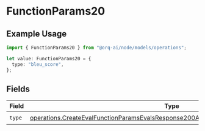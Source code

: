 # FunctionParams20

## Example Usage

```typescript
import { FunctionParams20 } from "@orq-ai/node/models/operations";

let value: FunctionParams20 = {
  type: "bleu_score",
};
```

## Fields

| Field                                                                                                                                                                                          | Type                                                                                                                                                                                           | Required                                                                                                                                                                                       | Description                                                                                                                                                                                    |
| ---------------------------------------------------------------------------------------------------------------------------------------------------------------------------------------------- | ---------------------------------------------------------------------------------------------------------------------------------------------------------------------------------------------- | ---------------------------------------------------------------------------------------------------------------------------------------------------------------------------------------------- | ---------------------------------------------------------------------------------------------------------------------------------------------------------------------------------------------- |
| `type`                                                                                                                                                                                         | [operations.CreateEvalFunctionParamsEvalsResponse200ApplicationJSONResponseBody520Type](../../models/operations/createevalfunctionparamsevalsresponse200applicationjsonresponsebody520type.md) | :heavy_check_mark:                                                                                                                                                                             | N/A                                                                                                                                                                                            |